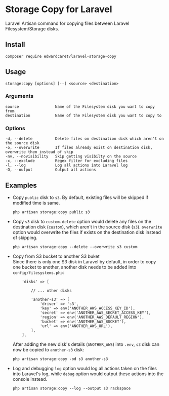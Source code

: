 # Storage Copy for Laravel

Laravel Artisan command for copying files between Laravel Filesystem/Storage disks.

## Install

```
composer require edwardcaret/laravel-storage-copy
```

## Usage

```
storage:copy [options] [--] <source> <destination>
```

### Arguments

```
source                Name of the Filesystem disk you want to copy from
destination           Name of the Filesystem disk you want to copy to
```

### Options

```
-d, --delete          Delete files on destination disk which aren't on the source disk
-o, --overwrite       If files already exist on destination disk, overwrite them instead of skip
-nv, --novisibility   Skip getting visibilty on the source
-x, --exclude         Regex filter for excluding files
-l, --log             Log all actions into Laravel log
-O, --output          Output all actions
```

## Examples

- Copy `public` disk to `s3`. By default, existing files will be skipped if modified time is same.

  ```
  php artisan storage:copy public s3
  ```

- Copy `s3` disk to `custom`. `delete` option would delete any files on the destination disk (`custom`), which aren't in the source disk (`s3`). `overwrite` option would overwrite the files if exists on the destination disk instead of skipping.

  ```
  php artisan storage:copy --delete --overwrite s3 custom
  ```

- Copy from S3 bucket to another S3 buket  
   Since there is only one S3 disk in Laravel by default, in order to copy one bucket to another, another disk needs to be added into `config/filesystems.php`:

  ```
      'disks' => [

          // ... other disks

          'another-s3' => [
              'driver' => 's3',
              'key' => env('ANOTHER_AWS_ACCESS_KEY_ID'),
              'secret' => env('ANOTHER_AWS_SECRET_ACCESS_KEY'),
              'region' => env('ANOTHER_AWS_DEFAULT_REGION'),
              'bucket' => env('ANOTHER_AWS_BUCKET'),
              'url' => env('ANOTHER_AWS_URL'),
          ],
      ],
  ```

  After adding the new disk's details (`ANOTHER_AWS`) into `.env`, `s3` disk can now be copied to `another-s3` disk:

  ```
  php artisan storage:copy -od s3 another-s3
  ```

- Log and debugging
  `log` option would log all actions taken on the files into Laravel's log, while `debug` option would output these actions into the console instead.
  ```
  php artisan storage:copy --log --output s3 rackspace
  ```
